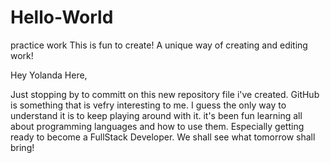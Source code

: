 # Hello-World
practice work
This is fun to create!
A unique way of creating and editing work!

Hey Yolanda Here,

Just stopping by to committ on this new repository file i've created.  GitHub is something that is vefry interesting to me.  I guess the only way to understand it is to keep playing around with it.  it's been fun learning all about programming languages and how to use them.  Especially getting ready to become a FullStack Developer.  We shall see what tomorrow shall bring!
